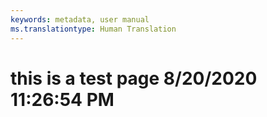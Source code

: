 ```yaml
---
keywords: metadata, user manual
ms.translationtype: Human Translation
---
```

# this is a test page 8/20/2020 11:26:54 PM